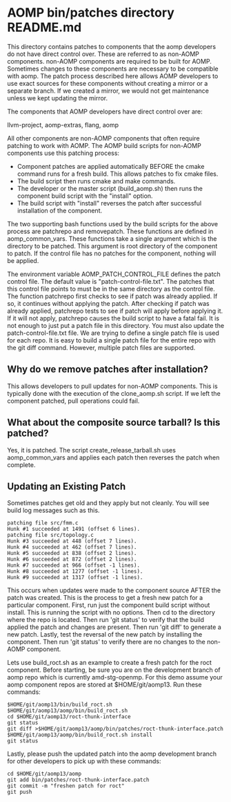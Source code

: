AOMP bin/patches directory README.md
====================================

This directory contains patches to components that the aomp developers do not have direct control over.
These are referred to as non-AOMP components. non-AOMP components are required to be built for AOMP.
Sometimes changes to these components are necessary to be compatible with aomp.
The patch process described here allows AOMP developers to use exact sources for these components 
without creating a mirror or a separate branch.
If we created a mirror, we would not get maintenance unless we kept updating the mirror.

The components that AOMP developers have direct control over are: 
  
   llvm-project, aomp-extras, flang, aomp

All other components are non-AOMP components that often require patching to
work with AOMP. The AOMP build scripts for non-AOMP components use this patching process:

 * Component patches are applied automatically BEFORE the cmake command runs for a fresh build. This allows patches to fix cmake files.
 * The build script then runs cmake and make commands.
 * The developer or the master script (build_aomp.sh) then runs the component build script with the "install" option.
 * The build script with "install" reverses the patch after successful installation of the component. 

The two supporting bash functions used by the build scripts for the above process are patchrepo and removepatch.
These functions are defined in aomp_common_vars.
These functions take a single argument which is the directory to be patched.
This argument is root directory of the component to patch. If the control file has no patches for the component,
nothing will be applied.

The environment variable AOMP_PATCH_CONTROL_FILE defines the patch control file.
The default value is "patch-control-file.txt".
The patches that this control file points to must be in the same directory as the control file.
The function patchrepo first checks to see if patch was already applied.
If so, it continues without applying the patch.
After checking if patch was already applied, patchrepo tests to see if patch will apply before applying it.
If it will not apply, patchrepo causes the build script to have a fatal fail.
It is not enough to just put a patch file in this directory.
You must also update the patch-control-file.txt file.
We are trying to define a single patch file is used for each repo.
It is easy to build a single patch file for the entire repo with the git diff command.
However, multiple patch files are supported.

## Why do we remove patches after installation?

This allows developers to pull updates for non-AOMP components.
This is typically done with the execution of the clone_aomp.sh script.
If we left the component patched, pull operations could fail.

## What about the composite source tarball?  Is this patched?

Yes, it is patched.  The script create_release_tarball.sh uses aomp_common_vars and applies 
each patch then reverses the patch when complete. 

## Updating an Existing Patch

Sometimes patches get old and they apply but not cleanly.
You will see build log messages such as this.

```
patching file src/fmm.c
Hunk #1 succeeded at 1491 (offset 6 lines).
patching file src/topology.c
Hunk #3 succeeded at 448 (offset 7 lines).
Hunk #4 succeeded at 462 (offset 7 lines).
Hunk #5 succeeded at 838 (offset 2 lines).
Hunk #6 succeeded at 872 (offset 2 lines).
Hunk #7 succeeded at 966 (offset -1 lines).
Hunk #8 succeeded at 1277 (offset -1 lines).
Hunk #9 succeeded at 1317 (offset -1 lines).
```
This occurs when updates were made to the component source AFTER the patch was created.
This is the process to get a fresh new patch for a particular component.
First, run just the component build script without install.  This is running the
script with no options. Then cd to the directory where the repo is located.
Then run 'git status' to verify that the build applied the patch and changes
are present.  Then run 'git diff' to generate a new patch.  Lastly, test
the reversal of the new patch by installing the component.  Then run 'git status'
to verify there are no changes to the non-AOMP component.

Lets use build_roct.sh as an example to create a fresh patch for the roct component.
Before starting,  be sure you are on the development branch of aomp repo
which is currently amd-stg-openmp.  For this demo assume your aomp component repos
are stored at $HOME/git/aomp13.  Run these commands:

```
$HOME/git/aomp13/bin/build_roct.sh
$HOME/git/aomp13/aomp/bin/build_roct.sh
cd $HOME/git/aomp13/roct-thunk-interface
git status
git diff >$HOME/git/aomp13/aomp/bin/patches/roct-thunk-interface.patch
$HOME/git/aomp13/aomp/bin/build_roct.sh install
git status
```
Lastly, please push the updated patch into the aomp development branch
for other developers to pick up with these commands:

```
cd $HOME/git/aomp13/aomp
git add bin/patches/roct-thunk-interface.patch
git commit -m "freshen patch for roct"
git push
```
